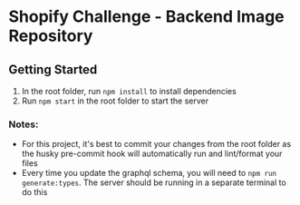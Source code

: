 # Shopify Challenge - Backend Image Repository

## Getting Started

1. In the root folder, run `npm install` to install dependencies
4. Run `npm start` in the root folder to start the server

### Notes:

- For this project, it's best to commit your changes from the root folder as the husky pre-commit hook will automatically run and lint/format your files
- Every time you update the graphql schema, you will need to `npm run generate:types`. The server should be running in a separate terminal to do this
